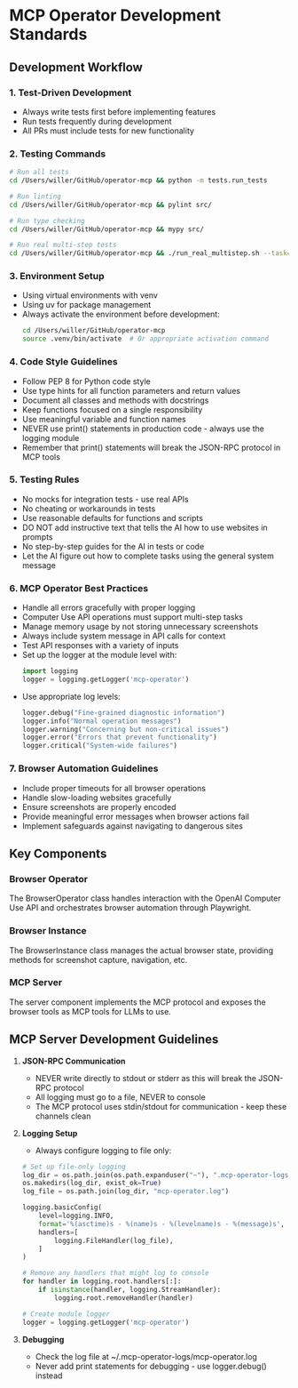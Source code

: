 # MCP Operator Development Standards

## Development Workflow

### 1. Test-Driven Development
- Always write tests first before implementing features
- Run tests frequently during development
- All PRs must include tests for new functionality

### 2. Testing Commands
```bash
# Run all tests
cd /Users/willer/GitHub/operator-mcp && python -m tests.run_tests

# Run linting
cd /Users/willer/GitHub/operator-mcp && pylint src/

# Run type checking
cd /Users/willer/GitHub/operator-mcp && mypy src/

# Run real multi-step tests
cd /Users/willer/GitHub/operator-mcp && ./run_real_multistep.sh --task=search
```

### 3. Environment Setup
- Using virtual environments with venv
- Using uv for package management
- Always activate the environment before development:
  ```bash
  cd /Users/willer/GitHub/operator-mcp
  source .venv/bin/activate  # Or appropriate activation command
  ```

### 4. Code Style Guidelines
- Follow PEP 8 for Python code style
- Use type hints for all function parameters and return values
- Document all classes and methods with docstrings
- Keep functions focused on a single responsibility
- Use meaningful variable and function names
- NEVER use print() statements in production code - always use the logging module
- Remember that print() statements will break the JSON-RPC protocol in MCP tools

### 5. Testing Rules
- No mocks for integration tests - use real APIs
- No cheating or workarounds in tests
- Use reasonable defaults for functions and scripts
- DO NOT add instructive text that tells the AI how to use websites in prompts
- No step-by-step guides for the AI in tests or code
- Let the AI figure out how to complete tasks using the general system message

### 6. MCP Operator Best Practices
- Handle all errors gracefully with proper logging
- Computer Use API operations must support multi-step tasks
- Manage memory usage by not storing unnecessary screenshots
- Always include system message in API calls for context
- Test API responses with a variety of inputs
- Set up the logger at the module level with:
  ```python
  import logging
  logger = logging.getLogger('mcp-operator')
  ```
- Use appropriate log levels:
  ```python
  logger.debug("Fine-grained diagnostic information")
  logger.info("Normal operation messages")
  logger.warning("Concerning but non-critical issues")
  logger.error("Errors that prevent functionality")
  logger.critical("System-wide failures")
  ```

### 7. Browser Automation Guidelines
- Include proper timeouts for all browser operations
- Handle slow-loading websites gracefully
- Ensure screenshots are properly encoded
- Provide meaningful error messages when browser actions fail
- Implement safeguards against navigating to dangerous sites

## Key Components

### Browser Operator
The BrowserOperator class handles interaction with the OpenAI Computer Use API and orchestrates browser automation through Playwright.

### Browser Instance
The BrowserInstance class manages the actual browser state, providing methods for screenshot capture, navigation, etc.

### MCP Server
The server component implements the MCP protocol and exposes the browser tools as MCP tools for LLMs to use.

## MCP Server Development Guidelines

1. **JSON-RPC Communication**
   - NEVER write directly to stdout or stderr as this will break the JSON-RPC protocol
   - All logging must go to a file, NEVER to console
   - The MCP protocol uses stdin/stdout for communication - keep these channels clean

2. **Logging Setup**
   - Always configure logging to file only:
   ```python
   # Set up file-only logging
   log_dir = os.path.join(os.path.expanduser("~"), ".mcp-operator-logs")
   os.makedirs(log_dir, exist_ok=True)
   log_file = os.path.join(log_dir, "mcp-operator.log")
   
   logging.basicConfig(
       level=logging.INFO,
       format='%(asctime)s - %(name)s - %(levelname)s - %(message)s',
       handlers=[
           logging.FileHandler(log_file),
       ]
   )
   
   # Remove any handlers that might log to console
   for handler in logging.root.handlers[:]:
       if isinstance(handler, logging.StreamHandler):
           logging.root.removeHandler(handler)
   
   # Create module logger
   logger = logging.getLogger('mcp-operator')
   ```

3. **Debugging**
   - Check the log file at ~/.mcp-operator-logs/mcp-operator.log
   - Never add print statements for debugging - use logger.debug() instead